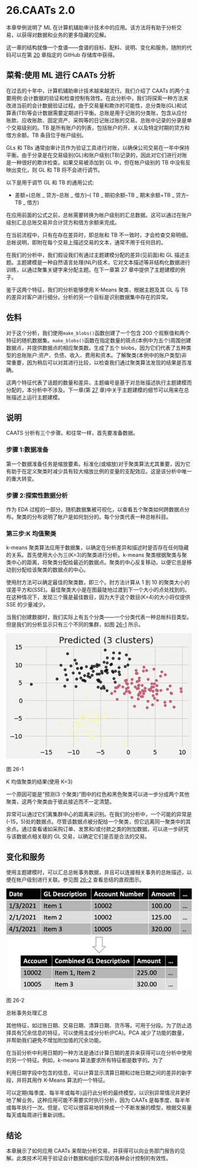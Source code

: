# 26.CAATs 2.0

本章举例说明了 ML 在计算机辅助审计技术中的应用。该方法将有助于分析交易，以获得对数据和业务的更多隐藏的见解。

这一章的结构就像一个食谱——食谱的目标、配料、说明、变化和服务。随附的代码可以在第 [20](20.html) 章指定的 GitHub 存储库中获得。

## 菜肴:使用 ML 进行 CAATs 分析

在过去的十年中，计算机辅助审计技术越来越流行。我们介绍了 CAATs 的两个主要用例:会计数据的验证和检查控制有效性。在此分析中，我们将探索一种方法来改进当前的会计数据验证过程。由于交易量和欺诈的可能性，总分类账(GL)和试算表(TB)等会计数据需要定期进行平衡。总账是用于记账的分类账，包含从应付账款、应收账款、固定资产、采购等的日记账过账的交易。总账中记录的分录是单个交易级别的。TB 是所有账户的列表，包括账户的开、关以及特定时期的贷方和借方余额。TB 条目位于帐户级别。

GLs 和 TBs 通常由审计员作为验证工具进行对账，以确保公司交易在一年中保持平衡。由于分录是在交易级别(GL)和账户级别(TB)记录的，因此对它们进行对账是一种很好的欺诈检查。如果交易被添加到 GL 中，但在帐户级别的 TB 中没有反映出变化，则 GL 和 TB 将不会进行调节。

以下是用于调节 GL 和 TB 的通用公式:

*   差额=(总账 _ 贷方–总账 _ 借方)–( TB _ 期初余额–TB _ 期末余额+TB _ 贷方–TB _ 借方)

在应用前面的公式之前，总帐需要转换为帐户级别的汇总数据。这可以通过在账户级别汇总总账交易并合计贷方和借方余额来完成。

在当前流程中，只有在存在差异时，即总账和 TB 不一致时，才会检查交易明细。总帐说明，即附在每个交易上描述交易的文本，通常不用于任何目的。

在我们的分析中，我们假设我们有通过主题建模分配的差异(见前面)和 GL 描述主题。主题建模是一种自然语言处理(NLP)技术，它对文本描述等非结构化数据进行训练，以通过聚集关键字来分配主题。在下一章第 27 章中提供了主题建模的例子。

鉴于这两个特征，我们的分析能够使用 K-Means 聚类，根据主题及其 GL 与 TB 的差异对客户进行细分。分析的另一个目标是识别数据集中存在的异常。

## 佐料

对于这个分析，我们使用`make_blobs()`函数创建了一个包含 200 个观察值和两个特征的随机数据集。`make_blobs()`函数在指定数量的斑点(本例中为五个)周围创建数据点，并提供数据点的相应聚类数。生成了五个 blobs，因为它们代表了五种类型的总账账户:资产、负债、收入、费用和资本。了解聚类(本例中的账户类型)非常重要，因为稍后可以对其进行比较，以检查我们通过聚类算法发现的结果是否准确。

这两个特征代表了话题的数量和差异。主题编号是基于对总账描述执行主题建模而分配的，本分析中不涉及。下一章(第 [27](27.html) 章)中关于主题建模的细节可以用来在总账描述上运行主题建模。

## 说明

CAATS 分析有三个步骤。和往常一样，首先要准备数据。

### 步骤 1:数据准备

第一个数据准备任务是缩放要素。标准化(或缩放)对于聚类算法尤其重要，因为它有助于在定义聚类时减少具有较大缩放比例的变量的支配效应。这是该分析中唯一的重大转变。

### 步骤 2:探索性数据分析

作为 EDA 过程的一部分，随机数据集被可视化，以查看五个聚类如何跨数据点分布。聚类的分布说明了帐户是如何划分的。每个分类代表一种总帐科目。

### 第三步:K 均值聚类

k-means 聚类算法应用于数据集，以确定在分析差异和描述时是否存在任何隐藏的关系。首先使用大小为三(K=3)的聚类进行分析。k-means 聚类根据聚类与聚类中心的距离，将聚类分配给最近的数据点。聚类的中心反复移动，以便它总是移动到分配给该聚类的数据点的中心。

使用肘方法可以确定最佳的聚类数，即三个。肘方法计算从 1 到 10 的聚类大小的误差平方和(SSE)。最佳聚类大小是在图最陡地过渡到下一个大小的点处找到的。在这种情况下，发现三个簇是最佳数目，因为大于这个数目(K=4)的大小将仅提供 SSE 的少量减少。

当我们创建数据时，我们实际上有五个分类——一个分类代表一种总帐科目类型。但是我们的分析显示只有三个不同的集群，如图 [26-1](#Fig1) 所示。

![](img/513842_1_En_26_Fig1_HTML.jpg)

图 26-1

K 均值聚类的结果(使用 K=3)

一个原因可能是“预测(3 个聚类)”图中的红色和黑色聚类可以进一步分成两个其他聚类，这两个聚类由于彼此接近而不一定清楚。

异常可以通过它们离集群中心的距离来识别。在我们的分析中，一个可能的异常是(-15，5)处的数据点。尽管该数据点被分配给一个聚类，但它远离同一聚类中的其余点。通过查看诸如采购订单、发票和/或付款之类的附加数据，可以进一步研究与该数据点相关联的 GL 交易，以确定它们是否是合法的交易。

## 变化和服务

使用主题建模时，可以汇总总帐事务数据，并且可以连接相关事务的总帐描述，以便在帐户级别进行关联。参见图 [26-2](#Fig2) 查看总结的直观图示。

![](img/513842_1_En_26_Fig2_HTML.jpg)

图 26-2

总帐事务处理汇总

其他特征，如过账日期、交易日期、清算日期、货币等。可用于分段。为了防止选择具有冗余信息的特征，可以使用主成分分析(PCA)。PCA 减少了功能的数量，并帮助我们避免不增加附加值的冗余功能。

在当前分析中利用日期的一种方法是通过计算日期的差异来获得可以在分析中使用的另一个特征。例如，k-means 算法要求所有特征都是数字的。为了

利用日期字段中包含的信息，可以计算显示清算日期和过帐日期之间的差异的新字段，并将其用作 K-Means 算法的一个特征。

可以定期(每季度、每半年或每年)运行此分析的最终模型，以识别异常情况并更好地了解业务。这种应用可能不需要实时执行分析，因为 CAATs 是每季度、每半年或每年执行一次。但是，它可以很容易地转换成一个不断发展的模型，根据交易量每天或每周进行重新训练。

## 结论

本章展示了如何应用 CAATs 来帮助分析交易，并获得可以向业务部门报告的见解。此类技术可用于验证会计数据和组织实现的各种会计控制的有效性。